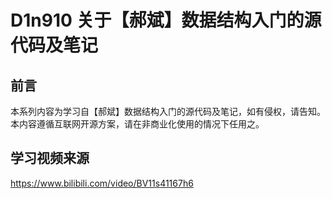 # D1n910 关于【郝斌】数据结构入门的源代码及笔记

## 前言
本系列内容为学习自【郝斌】数据结构入门的源代码及笔记，如有侵权，请告知。
本内容遵循互联网开源方案，请在非商业化使用的情况下任用之。

## 学习视频来源
https://www.bilibili.com/video/BV11s41167h6